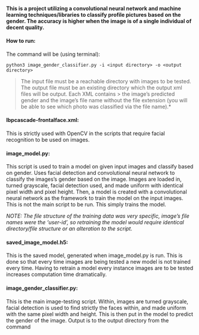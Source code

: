 #### This is a project utilizing a convolutional neural network and machine learning techniques/libraries to classify profile pictures based on the gender. The accuracy is higher when the image is of a single individual of decent quality.

#### How to run: 

The command will be (using terminal):

	python3 image_gender_classifier.py -i <input directory> -o <output directory> 
	
> The input file must be a reachable directory with images to be tested. The output file must be an existing directory which the output xml files will be output. Each XML contains > the image’s predicted gender and the image’s file name without the file extension (you will be able to see which photo was classified via the file name).*

#### lbpcascade-frontalface.xml: 
This is strictly used with OpenCV in the scripts that require facial recognition to be used on images. 

#### image_model.py: 
This script is used to train a model on given input images and classify based on gender. Uses facial detection and convolutional neural network to classify the images’s gender based on the image. Images are loaded in, turned grayscale, facial detection used, and made uniform with identical pixel width and pixel height. Then, a model is created with a convolutional neural network as the framework to train the model on the input images. This is not the main script to be run. This simply trains the model.

*NOTE: The file structure of the training data was very specific, image’s file names were the ‘user-id’, so retraining the model would require identical directory/file structure or an alteration to the script.*

#### saved_image_model.h5: 
This is the saved model, generated when image_model.py is run. This is done so that every time images are being tested a new model is not trained every time. Having to retrain a model every instance images are to be tested increases computation time dramatically. 

#### image_gender_classifier.py: 
This is the main image-testing script. Within, images are turned grayscale, facial detection is used to find strictly the faces within, and made uniform with the same pixel width and height. This is then put in the model to predict the gender of the image. Output is to the output directory from the command
